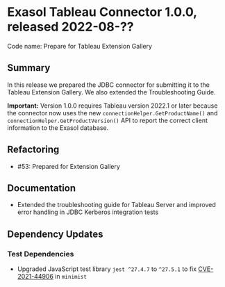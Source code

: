 # Exasol Tableau Connector 1.0.0, released 2022-08-??
 
Code name: Prepare for Tableau Extension Gallery

## Summary

In this release we prepared the JDBC connector for submitting it to the Tableau Extension Gallery. We also extended the Troubleshooting Guide.

**Important:** Version 1.0.0 requires Tableau version 2022.1 or later because the connector now uses the new `connectionHelper.GetProductName()` and `connectionHelper.GetProductVersion()` API to report the correct client information to the Exasol database.

## Refactoring

* #53: Prepared for Extension Gallery

## Documentation

* Extended the troubleshooting guide for Tableau Server and improved error handling in JDBC Kerberos integration tests

## Dependency Updates

### Test Dependencies

* Upgraded JavaScript test library `jest ^27.4.7` to `^27.5.1` to fix [CVE-2021-44906](https://github.com/advisories/GHSA-xvch-5gv4-984h) in `minimist`
